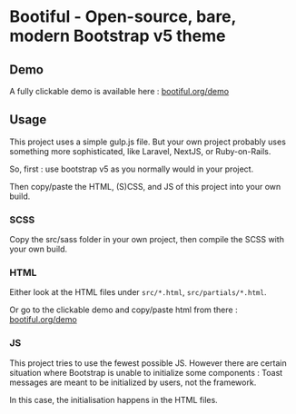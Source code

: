 # Bootiful - Open-source, bare, modern Bootstrap v5 theme

## Demo

A fully clickable demo is available here : [bootiful.org/demo](https://bootiful.org/demo)

## Usage

This project uses a simple gulp.js file. But your own project probably uses something more sophisticated, like Laravel, NextJS, or Ruby-on-Rails.

So, first : use bootstrap v5 as you normally would in your project.

Then copy/paste the HTML, (S)CSS, and JS of this project into your own build.

### SCSS

Copy the src/sass folder in your own project, then compile the SCSS with your own build.

### HTML

Either look at the HTML files under `src/*.html`, `src/partials/*.html`.

Or go to the clickable demo and copy/paste html from there : [bootiful.org/demo](https://bootiful.org/demo)

### JS

This project tries to use the fewest possible JS. However there are certain situation where Bootstrap is unable to initialize some components : Toast messages are meant to be initialized by users, not the framework.

In this case, the initialisation happens in the HTML files.



